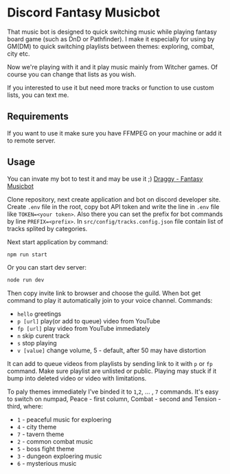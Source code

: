 # Discord Fantasy Musicbot

That music bot is designed to quick switching music while playing fantasy board game (such as DnD or Pathfinder). I make it especially for using by GM(DM) to quick switching playlists between themes: exploring, combat, city etc.

Now we're playing with it and it play music mainly from Witcher games. Of course you can change that lists as you wish.

If you interested to use it but need more tracks or function to use custom lists, you can text me.

## Requirements

If you want to use it make sure you have FFMPEG on your machine or add it to remote server.

## Usage

You can invate my bot to test it and may be use it ;) [Draggy - Fantasy Musicbot](https://discordapp.com/oauth2/authorize?client_id=667765780863254558&permissions=3147776&scope=bot)

Clone repository, next create application and bot on discord developer site. Create `.env` file in the root, copy bot API token and write the line in `.env` file like `TOKEN=<your token>`. Also there you can set the prefix for bot commands by line `PREFIX=<prefix>`. In `src/config/tracks.config.json` file contain list of tracks splited by categories.

Next start application by command:

```sh
npm run start
```

Or you can start dev server:

```sh
node run dev
```

Then copy invite link to browser and choose the guild. When bot get command to play it automatically join to your voice channel. Commands:

-   `hello` greetings
-   `p [url]` play(or add to queue) video from YouTube
-   `fp [url]` play video from YouTube immediately
-   `n` skip curent track
-   `s` stop playing
-   `v [value]` change volume, 5 - default, after 50 may have distortion

It can add to queue videos from playlists by sending link to it with `p` or `fp` command. Make sure playlist are unlisted or public. Playing may stuck if it bump into deleted video or video with limitations.

To paly themes immediately I've binded it to `1`,`2`, ... , `7` commands. It's easy to switch on numpad, Peace - first column, Combat - second and Tension - third, where:

-   `1` - peaceful music for exploering
-   `4` - city theme
-   `7` - tavern theme
-   `2` - common combat music
-   `5` - boss fight theme
-   `3` - dungeon exploering music
-   `6` - mysterious music
